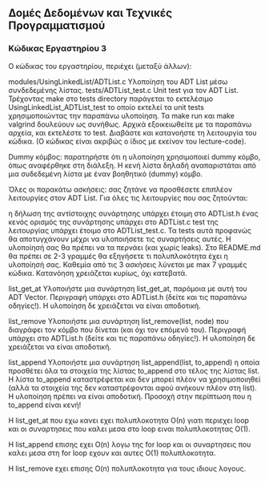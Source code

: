 ## Δομές Δεδομένων και Τεχνικές Προγραμματισμού

### Κώδικας Εργαστηρίου 3

Ο κώδικας του εργαστηρίου, περιέχει (μεταξύ άλλων):

modules/UsingLinkedList/ADTList.c Υλοποίηση του ADT List μέσω συνδεδεμένης λίστας.
tests/ADTList_test.c Unit test για τον ADT List. Τρέχοντας make στο tests directory παράγεται το εκτελέσιμο UsingLinkedList_ADTList_test το οποίο εκτελεί τα unit tests χρησιμοποιώντας την παραπάνω υλοποίηση. Τα make run και make valgrind δουλεύουν ως συνήθως.
Αρχικά εξοικειωθείτε με τα παραπάνω αρχεία, και εκτελέστε το test. Διαβάστε και κατανοήστε τη λειτουργία του κώδικα. (Ο κώδικας είναι ακριβώς ο ίδιος με εκείνον του lecture-code).

Dummy κόμβος: παρατηρήστε ότι η υλοποίηση χρησιμοποιεί dummy κόμβο, όπως αναφέρθηκε στη διάλεξη. Η κενή λίστα δηλαδή αναπαριστάται από μια συδεδεμένη λίστα με έναν βοηθητικό (dummy) κόμβο.

Όλες οι παρακάτω ασκήσεις: σας ζητάνε να προσθέσετε επιπλέον λειτουργίες στον ADT List. Για όλες τις λειτουργίες που σας ζητούνται:

η δήλωση της αντίστοιχης συνάρτησης υπάρχει έτοιμη στο ADTList.h
ένας κενός ορισμός της συνάρτησης υπάρχει στο ADTList.c
test της λειτουργίας υπάρχει έτοιμο στο ADTList_test.c. Τα tests αυτά προφανώς θα αποτυγχάνουν μέχρι να υλοποιήσετε τις συναρτήσεις αυτές. Η υλοποίησή σας θα πρέπει να τα περνάει (και χωρίς leaks).
Στο README.md θα πρέπει σε 2-3 γραμμές θα εξηγήσετε τι πολυπλοκότητα έχει η υλοποίησή σας.
Καθεμία από τις 3 ασκήσεις λύνεται με max 7 γραμμές κώδικα. Κατανόηση χρειάζεται κυρίως, όχι κατεβατά.

list_get_at
Υλοποιήστε μια συνάρτηση list_get_at, παρόμοια με αυτή του ADT Vector. Περιγραφή υπάρχει στο ADTList.h (δείτε και τις παραπάνω οδηγίες!). Η υλοποίηση δε χρειάζεται να είναι αποδοτική.

list_remove
Υλοποιήστε μια συνάρτηση list_remove(list, node) που διαγράφει τον κόμβο που δίνεται (και όχι τον επόμενό του). Περιγραφή υπάρχει στο ADTList.h (δείτε και τις παραπάνω οδηγίες!). Η υλοποίηση δε χρειάζεται να είναι αποδοτική.

list_append
Υλοποιήστε μια συνάρτηση list_append(list, to_append) η οποία προσθέτει όλα τα στοιχεία της λίστας to_append στο τέλος της λίστας list. Η λίστα to_append καταστρέφεται και δεν μπορεί πλέον να χρησιμοποιηθεί (αλλά τα στοιχεία της δεν καταστρέφονται αφού ανήκουν πλέον στη list). Η υλοποίηση πρέπει να είναι αποδοτική. Προσοχή στην περίπτωση που η to_append είναι κενή!

Η list_get_at που εχω κανει εχει πολυπλοκοτητα Ο(n) γιατι περιεχει loop και οι συναρτησεις που καλει μεσα στο loop ειναι πολυπλοκοτητας O(1).

H list_append επισης εχει O(n) λογω της for loop και οι συναρτησεις που καλει μεσα στη for loop εχουν και αυτες O(1) πολυπλοκοτητα.

H list_remove εχει επισης O(n) πολυπλοκοτητα για τους ιδιους λογους.
